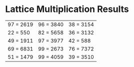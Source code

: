 # Lattice Multiplication Results

|   |   |   |
|---|---|---|
| 97 = 2619 | 96 = 3840 | 38 = 3154 |
| 22 = 550 | 82 = 5658 | 36 = 3132 |
| 49 = 1911 | 97 = 3977 | 42 = 588 |
| 69 = 6831 | 99 = 2673 | 76 = 7372 |
| 51 = 1479 | 99 = 4059 | 39 = 3510 |
